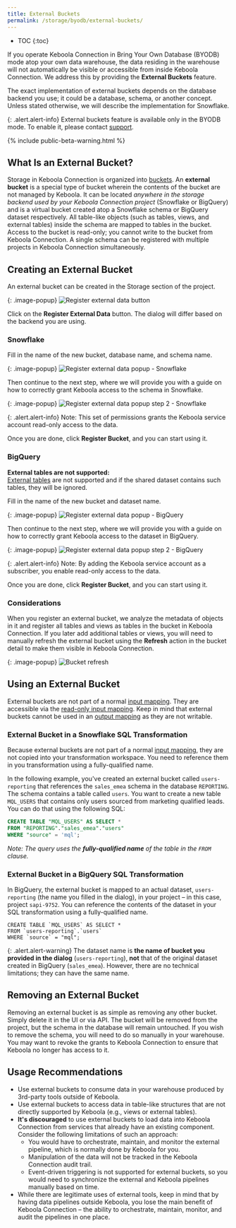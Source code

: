 ```yaml
---
title: External Buckets
permalink: /storage/byodb/external-buckets/
---
```


* TOC
{:toc}

If you operate Keboola Connection in Bring Your Own Database (BYODB) mode atop your own data warehouse, the data residing in the warehouse will not automatically be visible or accessible from inside Keboola Connection. 
We address this by providing the **External Buckets** feature.

The exact implementation of external buckets depends on the database backend you use; it could be a database, schema, or another concept. Unless stated otherwise, we will describe the implementation for Snowflake.

<div class="clearfix"></div>

{: .alert.alert-info}
External buckets feature is available only in the BYODB mode. To enable it, please contact [support](/management/support).

{% include public-beta-warning.html %}

## What Is an External Bucket?

Storage in Keboola Connection is organized into [buckets](/storage/buckets/). An **external bucket** is a special type of bucket wherein the contents of the bucket are not managed by Keboola. It can be located _anywhere in the storage backend used by your Keboola Connection project_ (Snowflake or BigQuery) and is a virtual bucket created atop a Snowflake schema or BigQuery dataset respectively. All table-like objects (such as tables, views, and external tables) inside the schema are mapped to tables in the bucket. Access to the bucket is read-only; you cannot write to the bucket from Keboola Connection. A single schema can be registered with multiple projects in Keboola Connection simultaneously.

## Creating an External Bucket

An external bucket can be created in the Storage section of the project. 

{: .image-popup}
![Register external data button](/storage/byodb/external-buckets/figures/1.png)

Click on the **Register External Data** button. The dialog will differ based on the backend you are using. 

### Snowflake

Fill in the name of the new bucket, database name, and schema name. 

{: .image-popup}
![Register external data popup - Snowflake](/storage/byodb/external-buckets/figures/2-snflk.png)

Then continue to the next step, where we will provide you with a guide on how to correctly grant Keboola access to the schema in Snowflake.

{: .image-popup}
![Register external data popup step 2 - Snowflake](/storage/byodb/external-buckets/figures/3-snflk.png)

{: .alert.alert-info}
Note: This set of permissions grants the Keboola service account read-only access to the data.

Once you are done, click **Register Bucket**, and you can start using it.

### BigQuery

<div class="clearfix"></div><div class="alert alert-warning">
    <p><strong>External tables are not supported:</strong><br>
    <a href="https://cloud.google.com/bigquery/docs/external-data-cloud-storage">External tables</a> are not supported and if the shared dataset contains such tables, they will be ignored.</p>
</div>

Fill in the name of the new bucket and dataset name. 

{: .image-popup}
![Register external data popup - BigQuery](/storage/byodb/external-buckets/figures/2-bq.png)

Then continue to the next step, where we will provide you with a guide on how to correctly grant Keboola access to the dataset in BigQuery.

{: .image-popup}
![Register external data popup step 2 - BigQuery](/storage/byodb/external-buckets/figures/3-bq.png)

{: .alert.alert-info}
Note: By adding the Keboola service account as a subscriber, you enable read-only access to the data.

Once you are done, click **Register Bucket**, and you can start using it.

### Considerations

When you register an external bucket, we analyze the metadata of objects in it and register all tables and views as tables in the bucket in Keboola Connection. 
If you later add additional tables or views, you will need to manually refresh the external bucket using the **Refresh** action in the bucket detail to make them visible in Keboola Connection. 

{: .image-popup}
![Bucket refresh](/storage/byodb/external-buckets/figures/4.png)

## Using an External Bucket

External buckets are not part of a normal [input mapping](transformations/mappings/#input-mapping). They are accessible via the [read-only input mapping](/transformations/mappings/#read-only-input-mapping). 
Keep in mind that external buckets cannot be used in an [output mapping](transformations/mappings/#output-mapping) as they are not writable.

### External Bucket in a Snowflake SQL Transformation

Because external buckets are not part of a normal [input mapping](transformations/mappings/#input-mapping), they are not copied into your transformation workspace. 
You need to reference them in you transformation using a fully-qualified name.

In the following example, you've created an external bucket called `users-reporting` that references the `sales_emea` schema in the database `REPORTING`. The schema contains a table called `users`. You want to create a new table `MQL_USERS` that contains only users sourced from marketing qualified leads. You can do that using the following SQL:

```sql
CREATE TABLE "MQL_USERS" AS SELECT * 
FROM "REPORTING"."sales_emea"."users"
WHERE "source" = 'mql';
```

*Note: The query uses the **fully-qualified name** of the table in the `FROM` clause.*

### External Bucket in a BigQuery SQL Transformation

In BigQuery, the external bucket is mapped to an actual dataset, `users-reporting` (the name you filled in the dialog), in your project – in this case, project `sapi-9752`. 
You can reference the contents of the dataset in your SQL transformation using a fully-qualified name. 

```bigquery
CREATE TABLE `MQL_USERS` AS SELECT *
FROM `users-reporting`.`users`
WHERE `source` = "mql";
```

{: .alert.alert-warning}
The dataset name is **the name of bucket you provided in the dialog** (`users-reporting`), **not** that of the original dataset created in BigQuery (`sales_emea`). However, there are no technical limitations; they can have the same name. 

## Removing an External Bucket

Removing an external bucket is as simple as removing any other bucket. Simply delete it in the UI or via API. The bucket will be removed from the project, but the schema in the database will remain untouched. 
If you wish to remove the schema, you will need to do so manually in your warehouse. You may want to revoke the grants to Keboola Connection to ensure that Keboola no longer has access to it.

## Usage Recommendations

* Use external buckets to consume data in your warehouse produced by 3rd-party tools outside of Keboola.
* Use external buckets to access data in table-like structures that are not directly supported by Keboola (e.g., views or external tables).
* **It's discouraged** to use external buckets to load data into Keboola Connection from services that already have an existing component. Consider the following limitations of such an approach:
    * You would have to orchestrate, maintain, and monitor the external pipeline, which is normally done by Keboola for you.
    * Manipulation of the data will not be tracked in the Keboola Connection audit trail.
    * Event-driven triggering is not supported for external buckets, so you would need to synchronize the external and Keboola pipelines manually based on time.
* While there are legitimate uses of external tools, keep in mind that by having data pipelines outside Keboola, you lose the main benefit of Keboola Connection – the ability to orchestrate, maintain, monitor, and audit the pipelines in one place.
